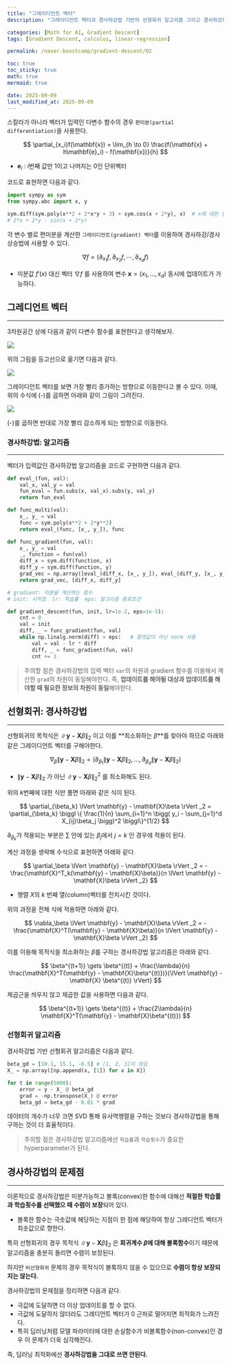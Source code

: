 ```yaml
---
title: "그레이디언트 벡터"
description: "그레이디언트 벡터과 경사하강법 기반의 선형회귀 알고리즘 그리고 경사하강법의 문제점에 대한 정리 포스트입니다."

categories: [Math for AI, Gradient Descent]
tags: [Gradient Descent, calculus, linear-regression]

permalink: /naver-boostcamp/gradient-descent/02

toc: true
toc_sticky: true
math: true
mermaid: true

date: 2025-09-09
last_modified_at: 2025-09-09
---
```


스칼라가 아니라 벡터가 입력인 다변수 함수의 경우 `편미분(partial differentiation)`을 사용한다.

$$
\partial_{x_i}f(\mathbf{x}) = \lim_{h \to 0} \frac{f(\mathbf{x} + h\mathbf{e}_i) - f(\mathbf{x})}{h}
$$

- $\mathbf{e}_i$ : $i$번째 값만 1이고 나머지는 0인 단위벡터

코드로 표현하면 다음과 같다.

```python
import sympy as sym
from sympy.abc import x, y

sym.diff(sym.poly(x**2 + 2*x*y + 3) + sym.cos(x + 2*y), x)  # x에 대한 편미분
# 2*x + 2*y - sin(x + 2*y)
```

각 변수 별로 편미분을 계산한 `그레이디언트(gradient) 벡터`를 이용하여 경사하강/경사상승법에 사용할 수 있다.

$$
\nabla f = (\partial_{x_1} f, \partial_{x_2}f, \cdots, \partial_{x_d}f)
$$

- 미분값 $f'(x)$ 대신 벡터 $\nabla f$ 를 사용하여 변수 $\mathbf{x} = (x_1, \ldots, x_d)$ 동시에 업데이트가 가능하다.

## 그레디언트 벡터
-------------

3차원공간 상에 다음과 같이 다변수 함수를 표현한다고 생각해보자.

<img src="../assets/img/post/naver-boostcamp/gradient_vector_1.png">

위의 그림을 등고선으로 옮기면 다음과 같다.

<img src="../assets/img/post/naver-boostcamp/gradient_vector_2.png">

그레이디언트 벡터를 보면 가장 빨리 증가하는 방향으로 이동한다고 볼 수 있다. 이때, 위의 수식에 (-)를 곱하면 아래와 같이 그림이 그려진다.

<img src="../assets/img/post/naver-boostcamp/gradient_vector_3.png">

(-)를 곱하면 반대로 가장 빨리 감소하게 되는 방향으로 이동한다.

### 경사하강법: 알고리즘
-----------

벡터가 입력값인 경사하강법 알고리즘을 코드로 구현하면 다음과 같다.

```python
def eval_(fun, val):
    val_x, val_y = val
    fun_eval = fun.subs(x, val_x).subs(y, val_y)
    return fun_eval

def func_multi(val):
    x_, y_ = val
    func = sym.poly(x**2 + 2*y**2)
    return eval_(func, [x_, y_]), func

def func_gradient(fun, val):
    x_, y_ = val
    _, function = fun(val)
    diff_x = sym.diff(function, x)
    diff_y = sym.diff(function, y)
    grad_vec = np.array([eval_(diff_x, [x_, y_]), eval_(diff_y, [x_, y_])], dtype=float)
    return grad_vec, [diff_x, diff_y]

# gradient: 미분을 계산하는 함수
# init: 시작점  lr: 학습률  eps: 알고리즘 종료조건

def gradient_descent(fun, init, lr=1e-2, eps=1e-5):
    cnt = 0
    val = init
    diff, _ = func_gradient(fun, val)
    while np.linalg.norm(diff) > eps:   # 절댓값이 아닌 norm 사용
        val = val - lr * diff
        diff, _ = func_gradient(fun, val)
        cnt += 1
```

> 주의할 점은 경사하강법의 입력 벡터 `var`의 차원과 gradient 함수를 이용해서 계산한 `grad`의 차원이 동일해야한다. 즉, **업데이트를 해야될 대상과 업데이트를 해야할 때 필요한 정보의 차원이 동일**해야한다.

## 선형회귀: 경사하강법
-----------

선형회귀의 목적식은 $\lVert \mathbf{y} - \mathbf{X}\beta \rVert _2$ 이고 이를 **최소화하는 $\beta$**를 찾아야 하므로 아래와 같은 그레이디언트 벡터를 구해야한다.

$$
\nabla_\beta \lVert \mathbf{y} - \mathbf{X}\beta \rVert _2 = (\partial_{\beta_1} \lVert \mathbf{y} - \mathbf{X} \beta \rVert _2, \ldots, \partial_{\beta_d} \lVert \mathbf{y} - \mathbf{X}\beta \rVert _2)
$$

- $\lVert \mathbf{y} - \mathbf{X}\beta \rVert _2$ 가 아닌 $\lVert \mathbf{y} - \mathbf{X}\beta \rVert _2^2$ 를 최소화해도 된다.

위의 $k$번째에 대한 식만 풀면 아래와 같은 식이 된다.

$$
\partial_{\beta_k} \lVert \mathbf{y} - \mathbf{X}\beta \rVert _2 = \partial_{\beta_k} \biggl \{ \frac{1}{n} \sum_{i=1}^n \bigg( y_i - \sum_{j=1}^d X_{ij}\beta_j \bigg)^2 \biggl\}^{1/2}
$$

$\partial_{\beta_k}$가 적용되는 부분은 $\sum$ 안에 있는 $\beta_j$에서 $j = k$ 인 경우에 적용이 된다.

계산 과정을 생략해 수식으로 표현하면 아래와 같다.

$$
\partial_\beta \lVert \mathbf{y} - \mathbf{X}\beta \rVert _2 = -\frac{\mathbf{X}^T_k(\mathbf{y} - \mathbf{X}\beta)}{n \lVert \mathbf{y} - \mathbf{X}\beta \rVert _2}
$$

- 행렬 $X$의 $k$ 번째 열(column)벡터를 전치시킨 것이다.

위의 과정을 전체 식에 적용하면 아래와 같다.

$$
\nabla_\beta \lVert \mathbf{y} - \mathbf{X}\beta \rVert _2 = -\frac{\mathbf{X}^T(\mathbf{y} - \mathbf{X}\beta)}{n \lVert \mathbf{y} - \mathbf{X}\beta \rVert _2}
$$

이를 이용해 목적식을 최소화하는 $\beta$를 구하는 경사하강법 알고리즘은 아래와 같다.

$$
\beta^{(t+1)} \gets \beta^{(t)} + \frac{\lambda}{n} \frac{\mathbf{X}^T(\mathbf{y} - \mathbf{X}\beta^{(t)})}{\lVert \mathbf{y} - \mathbf{X} \beta^{(t)} \rVert}
$$

제곱근을 씌우지 않고 제곱한 값을 사용하면 다음과 같다.

$$
\beta^{(t+1)} \gets \beta^{(t)} + \frac{2\lambda}{n} \mathbf{X}^T(\mathbf{y} - \mathbf{X}\beta^{(t)})
$$

### 선형회귀 알고리즘

경사하강법 기반 선형회귀 알고리즘은 다음과 같다.

```python
beta_gd = [10.1, 15.1, -6.5] # [1, 2, 3]이 정답
X_ = np.array([np.append(x, [1]) for x in X])

for t in range(5000):
    error = y - X_ @ beta_gd
    grad = -np.transpose(X_) @ error
    beta_gd = beta_gd - 0.01 * grad
```

데이터의 개수가 너무 크면 SVD 통해 유사역행렬을 구하는 것보다 경사하강법을 통해 구하는 것이 더 효율적이다.

> 주의할 점은 경사하강법 알고리즘에선 `학습률`과 `학습횟수`가 중요한 hyperparameter가 된다.

## 경사하강법의 문제점
----------

이론적으로 경사하강법은 미분가능하고 볼록(convex)한 함수에 대해선 **적절한 학습률과 학습횟수를 선택했으 때 수렴이 보장**되어 있다.

- 볼록한 함수는 극솟값에 해당하는 지점이 한 점에 해당하여 항상 그레디언트 벡터가 최솟값으로 향한다.

특히 선형회귀의 경우 목적식 $\lVert \mathbf{y} - \mathbf{X}\beta \rVert _2$ 은 **회귀계수 $\beta$에 대해 볼록함수**이기 때문에 알고리즘을 충분히 돌리면 수렴이 보장된다.

하지만 `비선형회귀` 문제의 경우 목적식이 볼록하지 않을 수 있으므로 **수렴이 항상 보장되지는 않는다.**


경사하강법의 문제점을 정리하면 다음과 같다.

- 극값에 도달하면 더 이상 업데이트를 할 수 없다.
- 극값에 도달하지 않더라도 그레디언트 벡터가 0 근처로 떨어지면 최적화가 느려진다.
- 특히 딥러닝처럼 모델 파라미터에 대한 손실함수가 비볼록함수(non-convex)인 경우 이 문제가 더욱 심각해진다.

즉, 딥러닝 최적화에선 **경사하강법을 그대로 쓰면 안된다.**

